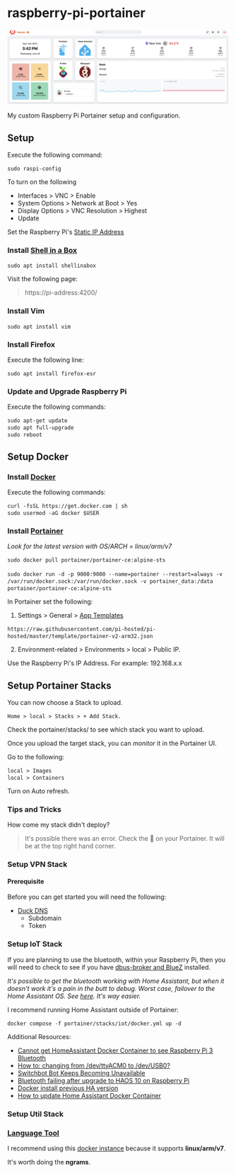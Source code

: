 # raspberry-pi-portainer
![](./assets/hommarr-dashboard.png)

My custom Raspberry Pi Portainer setup and configuration. 

## Setup

Execute the following command:

```
sudo raspi-config
```

To turn on the following
- Interfaces > VNC > Enable
- System Options > Network at Boot > Yes
- Display Options > VNC Resolution > Highest
- Update

Set the Raspberry Pi's [Static IP Address](https://www.tomshardware.com/how-to/static-ip-raspberry-pi)

### Install [Shell in a Box](https://github.com/shellinabox/shellinabox)

```
sudo apt install shellinabox
```

Visit the following page:

> https://pi-address:4200/

### Install Vim

```
sudo apt install vim
```

### Install Firefox

Execute the following line:

```
sudo apt install firefox-esr
```

### Update and Upgrade Raspberry Pi

Execute the following commands:

```
sudo apt-get update
sudo apt full-upgrade
sudo reboot
```

## Setup Docker

### Install [Docker](https://docs.docker.com/engine/install/raspberry-pi-os/#uninstall-old-versions)

Execute the following commands:

```
curl -fsSL https://get.docker.com | sh
sudo usermod -aG docker $USER
```

### Install [Portainer](https://hub.docker.com/r/portainer/portainer-ce/tags)

*Look for the latest version with OS/ARCH = linux/arm/v7*

```
sudo docker pull portainer/portainer-ce:alpine-sts

sudo docker run -d -p 9000:9000 --name=portainer --restart=always -v /var/run/docker.sock:/var/run/docker.sock -v portainer_data:/data portainer/portainer-ce:alpine-sts
```

In Portainer set the following: 

1. Settings > General > [App Templates](https://github.com/novaspirit/pi-hosted?tab=readme-ov-file#login-to-portainer-to-update-the-app-template)

```
https://raw.githubusercontent.com/pi-hosted/pi-hosted/master/template/portainer-v2-arm32.json
```

2. Environment-related > Environments > local > Public IP. 

Use the Raspberry Pi's IP Address. For example: 192.168.x.x

## Setup Portainer Stacks

You can now choose a Stack to upload.

```
Home > local > Stacks > + Add Stack.
```

Check the portainer/stacks/ to see which stack you want to upload.

Once you upload the target stack, you can *monitor* it in the Portainer UI.

Go to the following: 

```
local > Images 
local > Containers
```

Turn on Auto refresh. 

### Tips and Tricks

How come my stack didn't deploy?

> It's possible there was an error. Check the 🔔 on your Portainer. It will be at the top right hand corner. 

### Setup VPN Stack

#### Prerequisite

Before you can get started you will need the following:

- [Duck DNS](https://www.duckdns.org/)
    - Subdomain
    - Token

### Setup IoT Stack

If you are planning to use the bluetooth, within your Raspberry Pi, then you will need to check to see if you have [dbus-broker and BlueZ](https://www.home-assistant.io/integrations/bluetooth#additional-details-for-container-core-and-supervised-installs) installed.

*It's possible to get the bluetooth working with Home Assistant, but when it doesn't work it's a pain in the butt to debug. Worst case, failover to the Home Assistant OS. See [here](https://www.home-assistant.io/installation/raspberrypi/). It's way easier.*

I recommend running Home Assistant outside of Portainer:
```
docker compose -f portainer/stacks/iot/docker.yml up -d
```

Additional Resources:
- [Cannot get HomeAssistant Docker Container to see Raspberry Pi 3 Bluetooth](https://community.home-assistant.io/t/cannot-get-homeassistant-docker-container-to-see-raspberry-pi-3-bluetooth/534961)
- [How to: changing from /dev/ttyACM0 to /dev/USB0?](https://community.home-assistant.io/t/how-to-changing-from-dev-ttyacm0-to-dev-usb0/392582)
- [Switchbot Bot Keeps Becoming Unavailable](https://community.home-assistant.io/t/switchbot-bot-keeps-becoming-unavailable/567075/3)
- [Bluetooth failing after upgrade to HAOS 10 on Raspberry Pi](https://github.com/home-assistant/operating-system/issues/2485)
- [Docker install previous HA version](https://community.home-assistant.io/t/docker-install-previous-ha-version/267345)
- [How to update Home Assistant Docker Container](https://jackstromberg.com/2020/03/how-to-update-home-assistant-docker-container/)

### Setup Util Stack

### [Language Tool](https://languagetool.org/)

I recommend using this [docker instance](https://hub.docker.com/r/silviof/docker-languagetool) because it supports **linux/arm/v7**.

It's worth doing the **ngrams**.